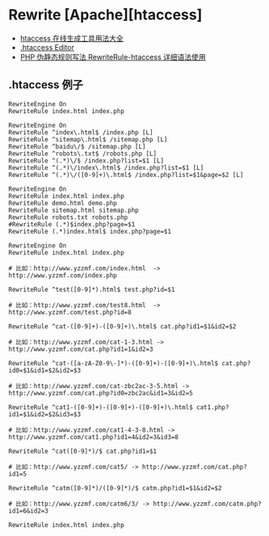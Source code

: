 # Rewrite [Apache][htaccess]

- [htaccess 在线生成工具用法大全](https://www.cnblogs.com/zhang36/p/6170412.html)
- [.htaccess Editor](http://www.htaccesseditor.com/sc.shtml#a_redirect)
- [PHP 伪静态规则写法 RewriteRule-htaccess 详细语法使用](https://blog.csdn.net/chentaoxie/article/details/52425531)

## .htaccess 例子

```shell
RewriteEngine On
RewriteRule index.html index.php
```

```shell
RewriteEngine On
RewriteRule ^index\.html$ /index.php [L]
RewriteRule ^sitemap\.html$ /sitemap.php [L]
RewriteRule ^baidu\/$ /sitemap.php [L]
RewriteRule ^robots\.txt$ /robots.php [L]
RewriteRule ^(.*)\/$ /index.php?list=$1 [L]
RewriteRule ^(.*)\/index\.html$ /index.php?list=$1 [L]
RewriteRule ^(.*)\/([0-9]+)\.html$ /index.php?list=$1&page=$2 [L]
```

```shell
RewriteEngine On
RewriteRule index.html index.php
RewriteRule demo.html demo.php
RewriteRule sitemap.html sitemap.php
RewriteRule robots.txt robots.php
#RewriteRule (.*)$index.php?page=$1
RewriteRule (.*)index.html$ index.php?page=$1
```

```shell
RewriteEngine On
RewriteRule index.html index.php

# 比如：http://www.yzzmf.com/index.html  -> http://www.yzzmf.com/index.php

RewriteRule ^test([0-9]*).html$ test.php?id=$1

# 比如：http://www.yzzmf.com/test8.html  -> http://www.yzzmf.com/test.php?id=8

RewriteRule ^cat-([0-9]+)-([0-9]+)\.html$ cat.php?id1=$1&id2=$2

# 比如：http://www.yzzmf.com/cat-1-3.html -> http://www.yzzmf.com/cat.php?id1=1&id2=3

RewriteRule ^cat-([a-zA-Z0-9\-]*)-([0-9]+)-([0-9]+)\.html$ cat.php?id0=$1&id1=$2&id2=$3

# 比如：http://www.yzzmf.com/cat-zbc2ac-3-5.html -> http://www.yzzmf.com/cat.php?id0=zbc2ac&id1=3&id2=5

RewriteRule ^cat1-([0-9]+)-([0-9]+)-([0-9]+)\.html$ cat1.php?id1=$1&id2=$2&id3=$3

# 比如：http://www.yzzmf.com/cat1-4-3-8.html -> http://www.yzzmf.com/cat1.php?id1=4&id2=3&id3=8

RewriteRule ^cat([0-9]*)/$ cat.php?id1=$1

# 比如：http://www.yzzmf.com/cat5/ -> http://www.yzzmf.com/cat.php?id1=5

RewriteRule ^catm([0-9]*)/([0-9]*)/$ catm.php?id1=$1&id2=$2

# 比如：http://www.yzzmf.com/catm6/3/ -> http://www.yzzmf.com/catm.php?id1=6&id2=3

RewriteRule index.html index.php
```
